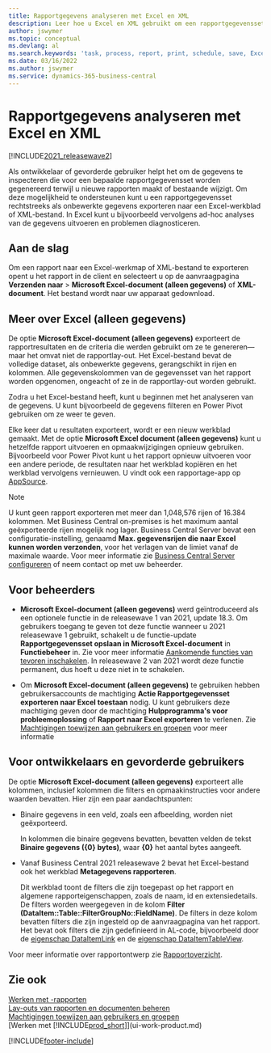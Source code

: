 ```yaml
---
title: Rapportgegevens analyseren met Excel en XML
description: Leer hoe u Excel en XML gebruikt om een rapportgegevensset te analyseren.
author: jswymer
ms.topic: conceptual
ms.devlang: al
ms.search.keywords: 'task, process, report, print, schedule, save, Excel, PDF, Word, dataset'
ms.date: 03/16/2022
ms.author: jswymer
ms.service: dynamics-365-business-central
---
```

# <a name="analyzing-report-data-with-excel-and-xml"></a>Rapportgegevens analyseren met Excel en XML

[!INCLUDE[2021_releasewave2](includes/2021_releasewave2.md)]

Als ontwikkelaar of gevorderde gebruiker helpt het om de gegevens te inspecteren die voor een bepaalde rapportgegevensset worden gegenereerd terwijl u nieuwe rapporten maakt of bestaande wijzigt. Om deze mogelijkheid te ondersteunen kunt u een rapportgegevensset rechtstreeks als onbewerkte gegevens exporteren naar een Excel-werkblad of XML-bestand. In Excel kunt u bijvoorbeeld vervolgens ad-hoc analyses van de gegevens uitvoeren en problemen diagnosticeren.

## <a name="get-started"></a>Aan de slag

Om een rapport naar een Excel-werkmap of XML-bestand te exporteren opent u het rapport in de client en selecteert u op de aanvraagpagina **Verzenden naar** > **Microsoft Excel-document (alleen gegevens)** of **XML-document**. Het bestand wordt naar uw apparaat gedownload.

## <a name="more-about-excel-data-only"></a>Meer over Excel (alleen gegevens)

De optie **Microsoft Excel-document (alleen gegevens)** exporteert de rapportresultaten en de criteria die werden gebruikt om ze te genereren&mdash;maar het omvat niet de rapportlay-out. Het Excel-bestand bevat de volledige dataset, als onbewerkte gegevens, gerangschikt in rijen en kolommen. Alle gegevenskolommen van de gegevensset van het rapport worden opgenomen, ongeacht of ze in de rapportlay-out worden gebruikt.

Zodra u het Excel-bestand heeft, kunt u beginnen met het analyseren van de gegevens. U kunt bijvoorbeeld de gegevens filteren en Power Pivot gebruiken om ze weer te geven.

Elke keer dat u resultaten exporteert, wordt er een nieuw werkblad gemaakt. Met de optie **Microsoft Excel document (alleen gegevens)** kunt u hetzelfde rapport uitvoeren en opmaakwijzigingen opnieuw gebruiken. Bijvoorbeeld voor Power Pivot kunt u het rapport opnieuw uitvoeren voor een andere periode, de resultaten naar het werkblad kopiëren en het werkblad vervolgens vernieuwen. U vindt ook een rapportage-app op [AppSource](https://appsource.microsoft.com/).

> [!NOTE]
> U kunt geen rapport exporteren met meer dan 1,048,576 rijen of 16.384 kolommen. Met Business Central on-premises is het maximum aantal geëxporteerde rijen mogelijk nog lager. Business Central Server bevat een configuratie-instelling, genaamd **Max. gegevensrijen die naar Excel kunnen worden verzonden**, voor het verlagen van de limiet vanaf de maximale waarde. Voor meer informatie zie [Business Central Server configureren](/dynamics365/business-central/dev-itpro/administration/configure-server-instance#General) of neem contact op met uw beheerder.

## <a name="for-administrators"></a>Voor beheerders

- **Microsoft Excel-document (alleen gegevens)** werd geïntroduceerd als een optionele functie in de releasewave 1 van 2021, update 18.3. Om gebruikers toegang te geven tot deze functie wanneer u 2021 releasewave 1 gebruikt, schakelt u de functie-update **Rapportgegevensset opslaan in Microsoft Excel-document** in **Functiebeheer** in. Zie voor meer informatie [Aankomende functies van tevoren inschakelen](/dynamics365/business-central/dev-itpro/administration/feature-management). In releasewave 2 van 2021 wordt deze functie permanent, dus hoeft u deze niet in te schakelen.

- Om **Microsoft Excel-document (alleen gegevens)** te gebruiken hebben gebruikersaccounts de machtiging **Actie Rapportgegevensset exporteren naar Excel toestaan** nodig. U kunt gebruikers deze machtiging geven door de machtiging **Hulpprogramma's voor probleemoplossing** of **Rapport naar Excel exporteren** te verlenen. Zie [Machtigingen toewijzen aan gebruikers en groepen](ui-define-granular-permissions.md) voor meer informatie  

## <a name="for-developers-and-advanced-users"></a>Voor ontwikkelaars en gevorderde gebruikers

De optie **Microsoft Excel-document (alleen gegevens)** exporteert alle kolommen, inclusief kolommen die filters en opmaakinstructies voor andere waarden bevatten. Hier zijn een paar aandachtspunten:

- Binaire gegevens in een veld, zoals een afbeelding, worden niet geëxporteerd.

  In kolommen die binaire gegevens bevatten, bevatten velden de tekst **Binaire gegevens ({0} bytes)**, waar **{0}** het aantal bytes aangeeft.
- Vanaf Business Central 2021 releasewave 2 bevat het Excel-bestand ook het werkblad **Metagegevens rapporteren**.

  Dit werkblad toont de filters die zijn toegepast op het rapport en algemene rapporteigenschappen, zoals de naam, id en extensiedetails. De filters worden weergegeven in de kolom **Filter (DataItem::Table::FilterGroupNo::FieldName)**. De filters in deze kolom bevatten filters die zijn ingesteld op de aanvraagpagina van het rapport. Het bevat ook filters die zijn gedefinieerd in AL-code, bijvoorbeeld door de [eigenschap DataItemLink](/dynamics365/business-central/dev-itpro/developer/properties/devenv-dataitemlink-reports-property) en de [eigenschap DataItemTableView](/dynamics365/business-central/dev-itpro/developer/properties/devenv-dataitemtableview-property).

Voor meer informatie over rapportontwerp zie [Rapportoverzicht](/dynamics365/business-central/dev-itpro/developer/devenv-reports).

## <a name="see-also"></a>Zie ook

[Werken met -rapporten](ui-work-report.md)  
[Lay-outs van rapporten en documenten beheren](ui-manage-report-layouts.md)  
[Machtigingen toewijzen aan gebruikers en groepen](ui-define-granular-permissions.md)  
[Werken met [!INCLUDE[prod_short](includes/prod_short.md)]](ui-work-product.md)

[!INCLUDE[footer-include](includes/footer-banner.md)]

